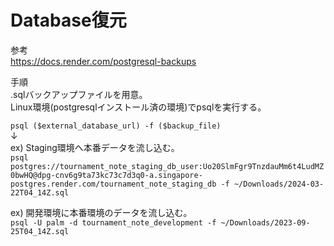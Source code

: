 # Database復元

参考  
 https://docs.render.com/postgresql-backups

手順  
.sqlバックアップファイルを用意。  
Linux環境(postgresqlインストール済の環境)でpsqlを実行する。

```psql ($external_database_url) -f ($backup_file)```  
↓   
ex) Staging環境へ本番データを流し込む。  
```psql postgres://tournament_note_staging_db_user:Uo20SlmFgr9TnzdauMm6t4LudMZ0bwHQ@dpg-cnv6g9ta73kc73c7d3q0-a.singapore-postgres.render.com/tournament_note_staging_db -f ~/Downloads/2024-03-22T04_14Z.sql```


ex) 開発環境に本番環境のデータを流し込む。  
```psql -U palm -d tournament_note_development -f ~/Downloads/2023-09-25T04_14Z.sql```

